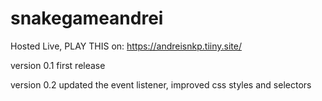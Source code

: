 # snakegameandrei


Hosted Live, PLAY THIS on:
https://andreisnkp.tiiny.site/

version 0.1
first release

version 0.2 
updated the event listener, improved css styles and selectors

